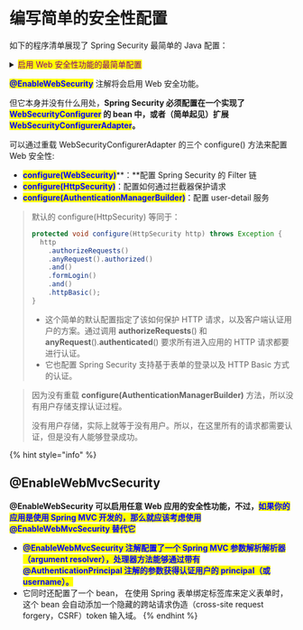 # 编写简单的安全性配置

如下的程序清单展现了 Spring Security 最简单的 Java 配置：

<details>

<summary><mark style="color:purple;">启用 Web 安全性功能的最简单配置</mark></summary>

{% code overflow="wrap" lineNumbers="true" %}
```java
package spitter.config;

import org.springframework.context.annotation.Configuration;
import org.springframework.security.config.annotation.web.configuration.WebSecurityConfigurerAdapter;
import org.springframework.security.config.annotation.web.servlet.configuration.EnableWebSecurity;

@Configuration
@EnableWebSecurity
public class SecurityConfig extends WebSecurityConfigurerAdapter {
}
```
{% endcode %}

</details>

<mark style="color:blue;">**@EnableWebSecurity**</mark> 注解将会启用 Web 安全功能。

但它本身并没有什么用处，**Spring Security 必须配置在一个实现了 **<mark style="color:blue;">**WebSecurityConfigurer**</mark>** 的 bean 中，或者（简单起见）扩展 **<mark style="color:blue;">**WebSecurityConfigurerAdapter**</mark>**。**

可以通过重载 WebSecurityConfigurerAdapter 的三个 configure() 方法来配置 Web 安全性:

* <mark style="color:blue;">**configure(WebSecurity)**</mark>**：**配置 Spring Security 的 Filter 链
* <mark style="color:blue;">**configure(HttpSecurity)**</mark>：配置如何通过拦截器保护请求
* <mark style="color:blue;">**configure(AuthenticationManagerBuilder)**</mark>：配置 user-detail 服务

> 默认的 configure(HttpSecurity) 等同于：
>
> ```java
> protected void configure(HttpSecurity http) throws Exception {
>   http
>     .authorizeRequests()
>     .anyRequest().authorized()
>     .and()
>     .formLogin()
>     .and()
>     .httpBasic();
> }
> ```
>
> * 这个简单的默认配置指定了该如何保护 HTTP 请求，以及客户端认证用户的方案。通过调用 **authorizeRequests**() 和 **anyRequest**().**authenticated**() 要求所有进入应用的 HTTP 请求都要进行认证。
> * 它也配置 Spring Security 支持基于表单的登录以及 HTTP Basic 方式的认证。

> 因为没有重载 **configure(AuthenticationManagerBuilder)** 方法，所以没有用户存储支撑认证过程。
>
> 没有用户存储，实际上就等于没有用户。所以，在这里所有的请求都需要认证，但是没有人能够登录成功。

{% hint style="info" %}
## @EnableWebMvcSecurity

**@EnableWebSecurity 可以启用任意 Web 应用的安全性功能，不过，**<mark style="color:blue;">**如果你的应用是使用 Spring MVC 开发的，那么就应该考虑使用 @EnableWebMvcSecurity 替代它**</mark>

* <mark style="color:blue;">**@EnableWebMvcSecurity 注解配置了一个 Spring MVC 参数解析解析器（argument resolver），处理器方法能够通过带有 @AuthenticationPrincipal 注解的参数获得认证用户的 principal（或username）。**</mark>
* 它同时还配置了一个 bean， 在使用 Spring 表单绑定标签库来定义表单时，这个 bean 会自动添加一个隐藏的跨站请求伪造（cross-site request forgery，CSRF）token 输入域。
{% endhint %}
